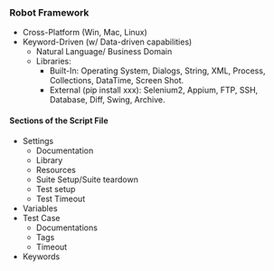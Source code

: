### **Robot Framework**

* Cross-Platform \(Win, Mac, Linux\) 
* Keyword-Driven \(w/ Data-driven capabilities\)
  * Natural Language/ Business Domain 
  * Libraries:
    * Built-In: Operating System, Dialogs, String, XML, Process, Collections, DataTime, Screen Shot.
    * External \(pip install xxx\): Selenium2, Appium, FTP, SSH, Database, Diff, Swing, Archive.

#### Sections of the Script File 

* Settings 
  * Documentation 
  * Library 
  * Resources 
  * Suite Setup/Suite teardown 
  * Test setup
  * Test Timeout
* Variables
* Test Case 
  * Documentations 
  * Tags
  * Timeout
* Keywords



